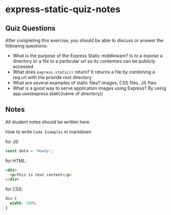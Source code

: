 # express-static-quiz-notes

## Quiz Questions

After completing this exercise, you should be able to discuss or answer the following questions:

- What is the purpose of the Express Static middleware?
  Is to a expose a directory or a file to a particular url so its contentws can be publicly accessed
- What does `express.static()` return?
  It returns a file by combining a req.url with the provide root directory
- What are several examples of static files?
  images, CSS files, JS files
- What is a good way to serve application images using Express?
  By using app.use(express.static(name of directory))

## Notes

All student notes should be written here.

How to write `Code Examples` in markdown

for JS:

```javascript
const data = 'Howdy';
```

for HTML:

```html
<div>
  <p>This is text content</p>
</div>
```

for CSS:

```css
div {
  width: 100%;
}
```
